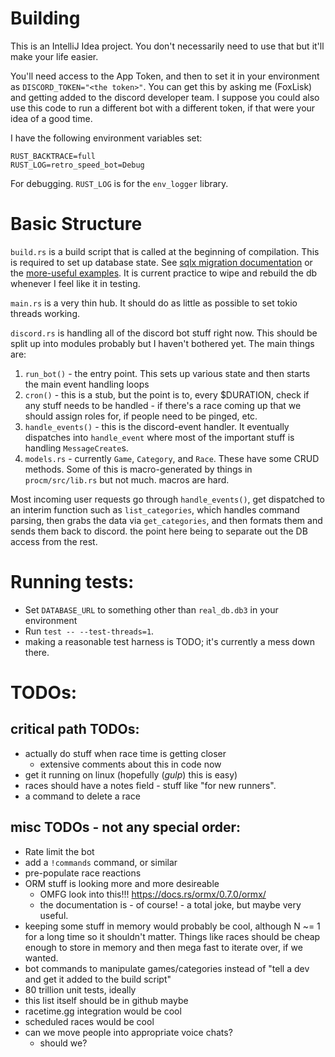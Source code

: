 # Building

This is an IntelliJ Idea project. You don't necessarily need to use that but it'll make your life easier.

You'll need access to the App Token, and then to set it in your environment as `DISCORD_TOKEN="<the token>"`.
You can get this by asking me (FoxLisk) and getting
added to the discord developer team. I suppose you could also use this code to run a different bot with a different
token, if that were your idea of a good time.

I have the following environment variables set:

```
RUST_BACKTRACE=full
RUST_LOG=retro_speed_bot=Debug
```

For debugging. `RUST_LOG` is for the `env_logger` library.

# Basic Structure

`build.rs` is a build script that is called at the beginning of compilation. This is required to set up database state.
See [sqlx migration documentation](https://docs.rs/sqlx/0.5.2/sqlx/migrate/struct.Migrator.html) or the [more-useful examples](
https://github.com/launchbadge/sqlx/tree/master/examples/sqlite/todos). It is current practice to wipe and rebuild the db
whenever I feel like it in testing.

`main.rs` is a very thin hub. It should do as little as possible to set tokio threads working.

`discord.rs` is handling all of the discord bot stuff right now. This should be split up into modules probably but I
haven't bothered yet. The main things are:

1. `run_bot()` - the entry point. This sets up various state and then starts the main event handling loops
1. `cron()` - this is a stub, but the point is to, every $DURATION, check if any stuff needs to be handled - if there's
   a race coming up that we should assign roles for, if people need to be pinged, etc.
1. `handle_events()` - this is the discord-event handler. It eventually dispatches into `handle_event` where most of the
   important stuff is handling `MessageCreate`s. 
1. `models.rs` - currently `Game`, `Category`, and `Race`. These have
   some CRUD methods. Some of this is macro-generated by things in `procm/src/lib.rs` but not much. macros are hard.

   
Most incoming user requests go through `handle_events()`, get dispatched to an interim function such as
`list_categories`, which handles command parsing, then grabs the data via `get_categories`, and then formats them
and sends them back to discord. the point here being to separate out the DB access from the rest.
   
# Running tests:

* Set `DATABASE_URL` to something other than `real_db.db3` in your environment
* Run `test -- --test-threads=1`.
* making a reasonable test harness is TODO; it's currently a mess down there.

# TODOs:

## critical path TODOs:

 * actually do stuff when race time is getting closer
   * extensive comments about this in code now
 * get it running on linux (hopefully (*gulp*) this is easy)
 * races should have a notes field - stuff like "for new runners".
 * a command to delete a race

## misc TODOs - not any special order:

 * Rate limit the bot
 * add a `!commands` command, or similar
 * pre-populate race reactions
 * ORM stuff is looking more and more desireable
   * OMFG look into this!!! https://docs.rs/ormx/0.7.0/ormx/
   * the documentation is - of course! - a total joke, but maybe very useful.
 * keeping some stuff in memory would probably be cool, although N ~= 1 for a long time so it shouldn't matter. Things
   like races should be cheap enough to store in memory and then mega fast to iterate over, if we wanted.
 * bot commands to manipulate games/categories instead of "tell a dev and get it added to the build script"
 * 80 trillion unit tests, ideally
 * this list itself should be in github maybe
 * racetime.gg integration would be cool
 * scheduled races would be cool
 * can we move people into appropriate voice chats?
   * should we?
